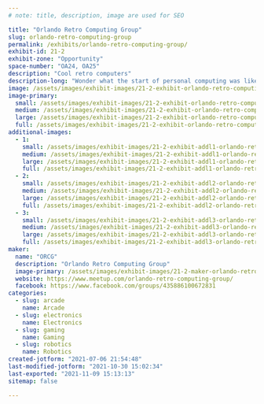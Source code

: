 ```yaml
---
# note: title, description, image are used for SEO

title: "Orlando Retro Computing Group"
slug: orlando-retro-computing-group
permalink: /exhibits/orlando-retro-computing-group/
exhibit-id: 21-2
exhibit-zone: "Opportunity"
space-number: "OA24, OA25"
description: "Cool retro computers"
description-long: "Wonder what the start of personal computing was like?  This is where you find out."
image: /assets/images/exhibit-images/21-2-exhibit-orlando-retro-computing-group-trs80-iii-large.jpg
image-primary: 
  small: /assets/images/exhibit-images/21-2-exhibit-orlando-retro-computing-group-trs80-iii-small.jpg
  medium: /assets/images/exhibit-images/21-2-exhibit-orlando-retro-computing-group-trs80-iii-medium.jpg
  large: /assets/images/exhibit-images/21-2-exhibit-orlando-retro-computing-group-trs80-iii-large.jpg
  full: /assets/images/exhibit-images/21-2-exhibit-orlando-retro-computing-group-trs80-iii-full.jpg
additional-images: 
  - 1:
    small: /assets/images/exhibit-images/21-2-exhibit-addl1-orlando-retro-computing-group-eniac-small.jpg
    medium: /assets/images/exhibit-images/21-2-exhibit-addl1-orlando-retro-computing-group-eniac-medium.jpg
    large: /assets/images/exhibit-images/21-2-exhibit-addl1-orlando-retro-computing-group-eniac-large.jpg
    full: /assets/images/exhibit-images/21-2-exhibit-addl1-orlando-retro-computing-group-eniac-full.jpg
  - 2:
    small: /assets/images/exhibit-images/21-2-exhibit-addl2-orlando-retro-computing-group-atari400-small.jpg
    medium: /assets/images/exhibit-images/21-2-exhibit-addl2-orlando-retro-computing-group-atari400-medium.jpg
    large: /assets/images/exhibit-images/21-2-exhibit-addl2-orlando-retro-computing-group-atari400-large.jpg
    full: /assets/images/exhibit-images/21-2-exhibit-addl2-orlando-retro-computing-group-atari400-full.jpg
  - 3:
    small: /assets/images/exhibit-images/21-2-exhibit-addl3-orlando-retro-computing-group-coco1-small.jpg
    medium: /assets/images/exhibit-images/21-2-exhibit-addl3-orlando-retro-computing-group-coco1-medium.jpg
    large: /assets/images/exhibit-images/21-2-exhibit-addl3-orlando-retro-computing-group-coco1-large.jpg
    full: /assets/images/exhibit-images/21-2-exhibit-addl3-orlando-retro-computing-group-coco1-full.jpg
maker: 
  name: "ORCG"
  description: "Orlando Retro Computing Group"
  image-primary: /assets/images/exhibit-images/21-2-maker-orlando-retro-computing-group-iccf-bulb-medium.jpg
  website: https://www.meetup.com/orlando-retro-computing-group/
  facebook: https://www.facebook.com/groups/435886100672831
categories: 
  - slug: arcade
    name: Arcade
  - slug: electronics
    name: Electronics
  - slug: gaming
    name: Gaming
  - slug: robotics
    name: Robotics
created-jotform: "2021-07-06 21:54:48"
last-modified-jotform: "2021-10-30 15:02:34"
last-exported: "2021-11-09 15:13:13"
sitemap: false

---
```

